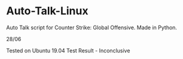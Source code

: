 # Auto-Talk-Linux
Auto Talk script for Counter Strike: Global Offensive. Made in Python.

28/06

Tested on Ubuntu 19.04
Test Result - Inconclusive
